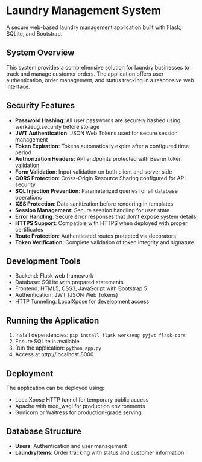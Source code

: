 # Laundry Management System

A secure web-based laundry management application built with Flask, SQLite, and Bootstrap.

## System Overview

This system provides a comprehensive solution for laundry businesses to track and manage customer orders. The application offers user authentication, order management, and status tracking in a responsive web interface.

## Security Features

- **Password Hashing**: All user passwords are securely hashed using werkzeug.security before storage
- **JWT Authentication**: JSON Web Tokens used for secure session management
- **Token Expiration**: Tokens automatically expire after a configured time period
- **Authorization Headers**: API endpoints protected with Bearer token validation
- **Form Validation**: Input validation on both client and server side
- **CORS Protection**: Cross-Origin Resource Sharing configured for API security
- **SQL Injection Prevention**: Parameterized queries for all database operations
- **XSS Protection**: Data sanitization before rendering in templates
- **Session Management**: Secure session handling for user state
- **Error Handling**: Secure error responses that don't expose system details
- **HTTPS Support**: Compatible with HTTPS when deployed with proper certificates
- **Route Protection**: Authenticated routes protected via decorators
- **Token Verification**: Complete validation of token integrity and signature

## Development Tools

- Backend: Flask web framework
- Database: SQLite with prepared statements
- Frontend: HTML5, CSS3, JavaScript with Bootstrap 5
- Authentication: JWT (JSON Web Tokens)
- HTTP Tunneling: LocalXpose for development access

## Running the Application

1. Install dependencies: `pip install flask werkzeug pyjwt flask-cors`
2. Ensure SQLite is available
3. Run the application: `python app.py`
4. Access at http://localhost:8000

## Deployment

The application can be deployed using:

- LocalXpose HTTP tunnel for temporary public access
- Apache with mod_wsgi for production environments
- Gunicorn or Waitress for production-grade serving

## Database Structure

- **Users**: Authentication and user management
- **LaundryItems**: Order tracking with status and customer information
